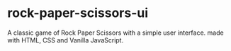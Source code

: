 # rock-paper-scissors-ui
A classic game of Rock Paper Scissors with a simple user interface. made with HTML, CSS and Vanilla JavaScript.
